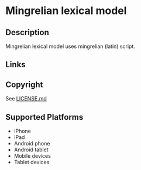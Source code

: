 Mingrelian lexical model
===================

Description
-----------
Mingrelian lexical model uses mingrelian (latin) script.

Links
-----

Copyright
---------
See [LICENSE.md](LICENSE.md)

Supported Platforms
-------------------
 * iPhone
 * iPad
 * Android phone
 * Android tablet
 * Mobile devices
 * Tablet devices

